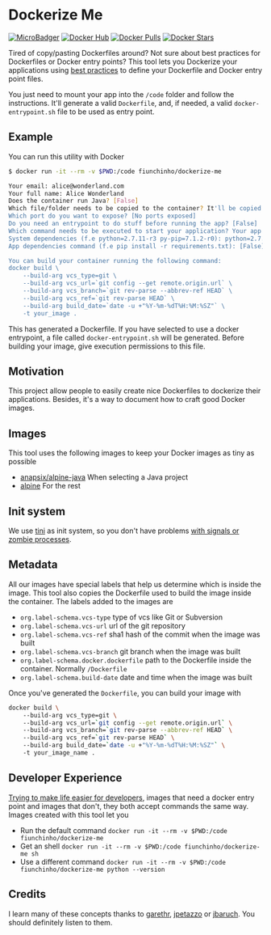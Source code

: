 # Dockerize Me
[![MicroBadger](https://images.microbadger.com/badges/image/fiunchinho/dockerize-me.svg)](https://microbadger.com/images/fiunchinho/dockerize-me "Get your own image badge on microbadger.com")
[![Docker Hub](https://img.shields.io/badge/docker-ready-blue.svg)](https://hub.docker.com/r/fiunchinho/dockerize-me/)
[![Docker Pulls](https://img.shields.io/docker/pulls/fiunchinho/dockerize-me.svg?maxAge=2592000)]()
[![Docker Stars](https://img.shields.io/docker/stars/fiunchinho/dockerize-me.svg?maxAge=2592000)]()

Tired of copy/pasting Dockerfiles around? Not sure about best practices for Dockerfiles or Docker entry points?
This tool lets you Dockerize your applications using [best practices](https://github.com/docker-library/official-images#review-guidelines) to define your Dockerfile and Docker entry point files.

You just need to mount your app into the `/code` folder and follow the instructions.
It'll generate a valid `Dockerfile`, and, if needed, a valid `docker-entrypoint.sh` file to be used as entry point.

## Example
You can run this utility with Docker

```bash
$ docker run -it --rm -v $PWD:/code fiunchinho/dockerize-me

Your email: alice@wonderland.com
Your full name: Alice Wonderland
Does the container run Java? [False] 
Which file/folder needs to be copied to the container? It'll be copied into '/code' [.] 
Which port do you want to expose? [No ports exposed] 
Do you need an entrypoint to do stuff before running the app? [False] 
Which command needs to be executed to start your application? Your app lives in '/code' python /code/dockerize-me/dockerize.py
System dependencies (f.e python=2.7.11-r3 py-pip=7.1.2-r0): python=2.7.11-r3 py-pip=7.1.2-r0
App dependencies command (f.e pip install -r requirements.txt): [False] pip install -r requirements.txt

You can build your container running the following command: 
docker build \ 
    --build-arg vcs_type=git \ 
    --build-arg vcs_url=`git config --get remote.origin.url` \ 
    --build-arg vcs_branch=`git rev-parse --abbrev-ref HEAD` \ 
    --build-arg vcs_ref=`git rev-parse HEAD` \ 
    --build-arg build_date=`date -u +"%Y-%m-%dT%H:%M:%SZ"` \
    -t your_image .
```

This has generated a Dockerfile.
If you have selected to use a docker entrypoint, a file called `docker-entrypoint.sh` will be generated. Before building your image, give execution permissions to this file.

## Motivation
This project allow people to easily create nice Dockerfiles to dockerize their applications. Besides, it's a way to document how to craft good Docker images.

## Images
This tool uses the following images to keep your Docker images as tiny as possible
- [anapsix/alpine-java](https://hub.docker.com/r/anapsix/alpine-java/) When selecting a Java project
- [alpine](https://hub.docker.com/_/alpine/) For the rest

## Init system
We use [tini](https://github.com/krallin/tini) as init system, so you don't have problems [with signals or zombie processes](https://github.com/docker-library/official-images#init).

## Metadata
All our images have special labels that help us determine which is inside the image. This tool also copies the Dockerfile used to build the image inside the container.
The labels added to the images are
- `org.label-schema.vcs-type` type of vcs like Git or Subversion
- `org.label-schema.vcs-url` url of the git repository
- `org.label-schema.vcs-ref` sha1 hash of the commit when the image was built
- `org.label-schema.vcs-branch` git branch when the image was built
- `org.label-schema.docker.dockerfile` path to the Dockerfile inside the container. Normally `/Dockerfile`
- `org.label-schema.build-date` date and time when the image was built

Once you've generated the `Dockerfile`, you can build your image with

```bash
docker build \ 
    --build-arg vcs_type=git \ 
    --build-arg vcs_url=`git config --get remote.origin.url` \ 
    --build-arg vcs_branch=`git rev-parse --abbrev-ref HEAD` \ 
    --build-arg vcs_ref=`git rev-parse HEAD` \ 
    --build-arg build_date=`date -u +"%Y-%m-%dT%H:%M:%SZ"` \ 
    -t your_image_name .
```

## Developer Experience
[Trying to make life easier for developers](https://github.com/docker-library/official-images#consistency), images that need a docker entry point and images that don't, they both accept commands the same way. Images created with this tool let you
- Run the default command `docker run -it --rm -v $PWD:/code fiunchinho/dockerize-me`
- Get an shell `docker run -it --rm -v $PWD:/code fiunchinho/dockerize-me sh`
- Use a different command `docker run -it --rm -v $PWD:/code fiunchinho/dockerize-me python --version`

## Credits
I learn many of these concepts thanks to [garethr](https://twitter.com/garethr), [jpetazzo](https://twitter.com/jpetazzo) or [jbaruch](https://twitter.com/jbaruch). You should definitely listen to them.
